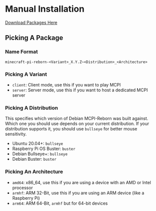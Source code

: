 # Manual Installation
[Download Packages Here](https://jenkins.thebrokenrail.com/job/minecraft-pi-reborn/job/master/lastSuccessfulBuild/artifact/out/)

## Picking A Package

### Name Format
```
minecraft-pi-reborn-<Variant>_X.Y.Z~<Distribution>_<Architecture>
```

### Picking A Variant
* ``client``: Client mode, use this if you want to play MCPI
* ``server``: Server mode, use this if you want to host a dedicated MCPI server

### Picking A Distribution
This specifies which version of Debian MCPI-Reborn was built against. Which one you should use depends on your current distribution. If your distribution supports it, you should use ``bullseye`` for better mouse sensitivity.

* Ubuntu 20.04+: ``bullseye``
* Raspberry Pi OS Buster: ``buster``
* Debian Bullseye+: ``bullseye``
* Debian Buster: ``buster``

### Picking An Architecture
* ``amd64``: x86_64, use this if you are using a device with an AMD or Intel processor
* ``armhf``: ARM 32-Bit, use this if you are using an ARM device (like a Raspberry Pi)
* ``arm64``: ARM 64-Bit, ``armhf`` but for 64-bit devices
